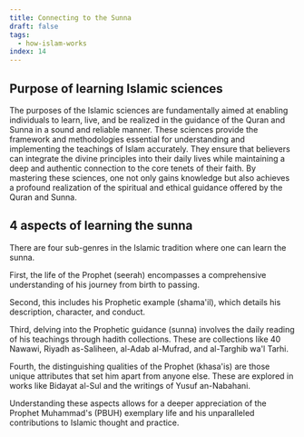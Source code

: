 ```yaml
---
title: Connecting to the Sunna
draft: false
tags:
  - how-islam-works
index: 14
---
```

## Purpose of learning Islamic sciences 

The purposes of the Islamic sciences are fundamentally aimed at enabling individuals to learn, live, and be realized in the guidance of the Quran and Sunna in a sound and reliable manner. These sciences provide the framework and methodologies essential for understanding and implementing the teachings of Islam accurately. They ensure that believers can integrate the divine principles into their daily lives while maintaining a deep and authentic connection to the core tenets of their faith. By mastering these sciences, one not only gains knowledge but also achieves a profound realization of the spiritual and ethical guidance offered by the Quran and Sunna.

## 4 aspects of learning the sunna

There are four sub-genres in the Islamic tradition where one can learn the sunna. 

First, the life of the Prophet (seerah) encompasses a comprehensive understanding of his journey from birth to passing. 

Second, this includes his Prophetic example (shama'il), which details his description, character, and conduct. 

Third, delving into the Prophetic guidance (sunna) involves the daily reading of his teachings through hadith collections. These are collections like 40 Nawawi, Riyadh as-Saliheen, al-Adab al-Mufrad, and al-Targhib wa'l Tarhi. 

Fourth, the distinguishing qualities of the Prophet (khasa'is) are those unique attributes that set him apart from anyone else. These are explored in works like Bidayat al-Sul and the writings of Yusuf an-Nabahani. 

Understanding these aspects allows for a deeper appreciation of the Prophet Muhammad's (PBUH) exemplary life and his unparalleled contributions to Islamic thought and practice.